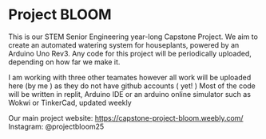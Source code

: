# Project BLOOM
This is our STEM Senior Engineering year-long Capstone Project. We aim to create an automated watering system for houseplants, powered by an Arduino Uno Rev3. Any code for this project will be periodically uploaded, depending on how far we make it. 

I am working with three other teamates however all work will be uploaded here (by me ) as they do not have github accounts ( yet! ) 
Most of the code will be written in replit, Arduino IDE or an arduino online simulator such as Wokwi or TinkerCad, updated weekly 

Our main project website: https://capstone-project-bloom.weebly.com/ 
Instagram: @projectbloom25 

